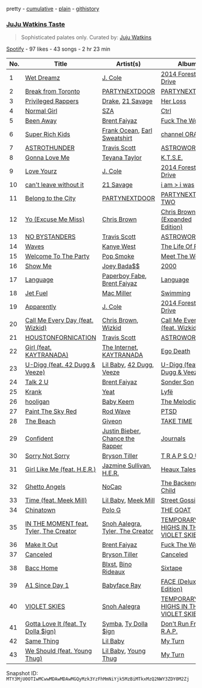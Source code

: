 pretty - [cumulative](/playlists/cumulative/37i9dQZF1DX2DiIDykg1Rd.md) - [plain](/playlists/plain/37i9dQZF1DX2DiIDykg1Rd) - [githistory](https://github.githistory.xyz/mackorone/spotify-playlist-archive/blob/main/playlists/plain/37i9dQZF1DX2DiIDykg1Rd)

### [JuJu Watkins Taste](https://open.spotify.com/playlist/37i9dQZF1DX2DiIDykg1Rd)

> Sophisticated palates only\. Curated by: <a href="https://www.instagram.com/jujubballin/">Juju Watkins</a>

[Spotify](https://open.spotify.com/user/spotify) - 97 likes - 43 songs - 2 hr 23 min

| No. | Title | Artist(s) | Album | Length |
|---|---|---|---|---|
| 1 | [Wet Dreamz](https://open.spotify.com/track/4tqcoej1zPvwePZCzuAjJd) | [J\. Cole](https://open.spotify.com/artist/6l3HvQ5sa6mXTsMTB19rO5) | [2014 Forest Hills Drive](https://open.spotify.com/album/0UMMIkurRUmkruZ3KGBLtG) | 3:59 |
| 2 | [Break from Toronto](https://open.spotify.com/track/5fEB6ZmVkg63GZg9qO86jh) | [PARTYNEXTDOOR](https://open.spotify.com/artist/2HPaUgqeutzr3jx5a9WyDV) | [PARTYNEXTDOOR](https://open.spotify.com/album/1q4B7r3dzzwkarZ1B9bk9e) | 1:39 |
| 3 | [Privileged Rappers](https://open.spotify.com/track/7l2nxyx7IkBX5orhkALg0V) | [Drake](https://open.spotify.com/artist/3TVXtAsR1Inumwj472S9r4), [21 Savage](https://open.spotify.com/artist/1URnnhqYAYcrqrcwql10ft) | [Her Loss](https://open.spotify.com/album/5MS3MvWHJ3lOZPLiMxzOU6) | 2:40 |
| 4 | [Normal Girl](https://open.spotify.com/track/5fQBa4wkmq28xpSLOQ202K) | [SZA](https://open.spotify.com/artist/7tYKF4w9nC0nq9CsPZTHyP) | [Ctrl](https://open.spotify.com/album/76290XdXVF9rPzGdNRWdCh) | 4:13 |
| 5 | [Been Away](https://open.spotify.com/track/5PvVkf1Yuq3XyMqqjPiKPd) | [Brent Faiyaz](https://open.spotify.com/artist/3tlXnStJ1fFhdScmQeLpuG) | [Fuck The World](https://open.spotify.com/album/3vi20DRHkqv4HyVg9Rt9wC) | 3:43 |
| 6 | [Super Rich Kids](https://open.spotify.com/track/0725YWm6Z0TpZ6wrNk64Eb) | [Frank Ocean](https://open.spotify.com/artist/2h93pZq0e7k5yf4dywlkpM), [Earl Sweatshirt](https://open.spotify.com/artist/3A5tHz1SfngyOZM2gItYKu) | [channel ORANGE](https://open.spotify.com/album/392p3shh2jkxUxY2VHvlH8) | 5:04 |
| 7 | [ASTROTHUNDER](https://open.spotify.com/track/4MXhiYIRDMGAuvZc5IFTwC) | [Travis Scott](https://open.spotify.com/artist/0Y5tJX1MQlPlqiwlOH1tJY) | [ASTROWORLD](https://open.spotify.com/album/41GuZcammIkupMPKH2OJ6I) | 2:22 |
| 8 | [Gonna Love Me](https://open.spotify.com/track/3nXrCAE44KlevAkQB2XWcN) | [Teyana Taylor](https://open.spotify.com/artist/4ULO7IGI3M2bo0Ap7B9h8a) | [K.T.S.E.](https://open.spotify.com/album/0mwf6u9KVhZDCNVyIi6JuU) | 2:46 |
| 9 | [Love Yourz](https://open.spotify.com/track/2e3Ea0o24lReQFR4FA7yXH) | [J\. Cole](https://open.spotify.com/artist/6l3HvQ5sa6mXTsMTB19rO5) | [2014 Forest Hills Drive](https://open.spotify.com/album/0UMMIkurRUmkruZ3KGBLtG) | 3:31 |
| 10 | [can't leave without it](https://open.spotify.com/track/0hPLZrnDgtKxrym1BHjDhd) | [21 Savage](https://open.spotify.com/artist/1URnnhqYAYcrqrcwql10ft) | [i am > i was](https://open.spotify.com/album/007DWn799UWvfY1wwZeENR) | 3:25 |
| 11 | [Belong to the City](https://open.spotify.com/track/5c3luoCub1Z1Gg74NdNtuq) | [PARTYNEXTDOOR](https://open.spotify.com/artist/2HPaUgqeutzr3jx5a9WyDV) | [PARTYNEXTDOOR TWO](https://open.spotify.com/album/1xwhNJCfTwuRia7Cpo7IbJ) | 1:38 |
| 12 | [Yo \(Excuse Me Miss\)](https://open.spotify.com/track/7DFnq8FYhHMCylykf6ZCxA) | [Chris Brown](https://open.spotify.com/artist/7bXgB6jMjp9ATFy66eO08Z) | [Chris Brown \(Expanded Edition\)](https://open.spotify.com/album/49gaz5rhWWgqCw61M9700v) | 3:49 |
| 13 | [NO BYSTANDERS](https://open.spotify.com/track/6OaVWaGfhXn70ZJfdVcabn) | [Travis Scott](https://open.spotify.com/artist/0Y5tJX1MQlPlqiwlOH1tJY) | [ASTROWORLD](https://open.spotify.com/album/41GuZcammIkupMPKH2OJ6I) | 3:38 |
| 14 | [Waves](https://open.spotify.com/track/3nAq2hCr1oWsIU54tS98pL) | [Kanye West](https://open.spotify.com/artist/5K4W6rqBFWDnAN6FQUkS6x) | [The Life Of Pablo](https://open.spotify.com/album/7gsWAHLeT0w7es6FofOXk1) | 3:01 |
| 15 | [Welcome To The Party](https://open.spotify.com/track/0fIffclhgJC5h8AdMMVvkp) | [Pop Smoke](https://open.spotify.com/artist/0eDvMgVFoNV3TpwtrVCoTj) | [Meet The Woo](https://open.spotify.com/album/6d1vGZsr6Uy3h9IigBpPAf) | 3:34 |
| 16 | [Show Me](https://open.spotify.com/track/2uuJs2nltcYFh9pkKP7bW4) | [Joey Bada$$](https://open.spotify.com/artist/2P5sC9cVZDToPxyomzF1UH) | [2000](https://open.spotify.com/album/261LWEVYViMXijB95mAty3) | 3:40 |
| 17 | [Language](https://open.spotify.com/track/4RnvS1tmh1ERhjXX6dxv95) | [Paperboy Fabe](https://open.spotify.com/artist/58uK0d4R5Rq4FDUNgNIFeI), [Brent Faiyaz](https://open.spotify.com/artist/3tlXnStJ1fFhdScmQeLpuG) | [Language](https://open.spotify.com/album/2MsWCeQjZlSfHFjDm5DYR1) | 2:30 |
| 18 | [Jet Fuel](https://open.spotify.com/track/2JmFRXaJrkAUD2cs6U20KG) | [Mac Miller](https://open.spotify.com/artist/4LLpKhyESsyAXpc4laK94U) | [Swimming](https://open.spotify.com/album/5wtE5aLX5r7jOosmPhJhhk) | 5:45 |
| 19 | [Apparently](https://open.spotify.com/track/5O59s7bCgTFsXDXlWecyQ1) | [J\. Cole](https://open.spotify.com/artist/6l3HvQ5sa6mXTsMTB19rO5) | [2014 Forest Hills Drive](https://open.spotify.com/album/0UMMIkurRUmkruZ3KGBLtG) | 4:52 |
| 20 | [Call Me Every Day \(feat\. Wizkid\)](https://open.spotify.com/track/7vVs4XCsQyGn1Au3drvo9Z) | [Chris Brown](https://open.spotify.com/artist/7bXgB6jMjp9ATFy66eO08Z), [Wizkid](https://open.spotify.com/artist/3tVQdUvClmAT7URs9V3rsp) | [Call Me Every Day \(feat\. Wizkid\)](https://open.spotify.com/album/6FKhBgElPu5RBHlarPE1aO) | 2:26 |
| 21 | [HOUSTONFORNICATION](https://open.spotify.com/track/58TaFP5j5i9swOf584yon2) | [Travis Scott](https://open.spotify.com/artist/0Y5tJX1MQlPlqiwlOH1tJY) | [ASTROWORLD](https://open.spotify.com/album/41GuZcammIkupMPKH2OJ6I) | 3:37 |
| 22 | [Girl \(feat\. KAYTRANADA\)](https://open.spotify.com/track/3PFaFVWq5wucLu6s4baj9D) | [The Internet](https://open.spotify.com/artist/7GN9PivdemQRKjDt4z5Zv8), [KAYTRANADA](https://open.spotify.com/artist/6qgnBH6iDM91ipVXv28OMu) | [Ego Death](https://open.spotify.com/album/69g3CtOVg98TPOwqmI2K7Q) | 6:55 |
| 23 | [U\-Digg \(feat\. 42 Dugg & Veeze\)](https://open.spotify.com/track/0b7UwotRCrS7qBoLDjfvSY) | [Lil Baby](https://open.spotify.com/artist/5f7VJjfbwm532GiveGC0ZK), [42 Dugg](https://open.spotify.com/artist/45gHcnDnMC15sgx3VL7ROG), [Veeze](https://open.spotify.com/artist/0B3kMiB21aPQlKumGDr4c7) | [U\-Digg \(feat\. 42 Dugg & Veeze\)](https://open.spotify.com/album/0gnnmRUd9qg7ihL70KEtVZ) | 3:55 |
| 24 | [Talk 2 U](https://open.spotify.com/track/1Xm9CQRcJbOgTCpKCpS9s5) | [Brent Faiyaz](https://open.spotify.com/artist/3tlXnStJ1fFhdScmQeLpuG) | [Sonder Son](https://open.spotify.com/album/5Bp1EX2ypdFnJ5IUyiRl8w) | 2:39 |
| 25 | [Krank](https://open.spotify.com/track/6vddKOUj2Fx4LEAYxmsT8p) | [Yeat](https://open.spotify.com/artist/3qiHUAX7zY4Qnjx8TNUzVx) | [Lyfë](https://open.spotify.com/album/6Xo2PDEoQKzCndIbks2kvu) | 2:55 |
| 26 | [hooligan](https://open.spotify.com/track/3diZz7nVRbyuvAXSW7hzI7) | [Baby Keem](https://open.spotify.com/artist/5SXuuuRpukkTvsLuUknva1) | [The Melodic Blue](https://open.spotify.com/album/7n23fjZTviIUnHyvZGQjni) | 2:36 |
| 27 | [Paint The Sky Red](https://open.spotify.com/track/46tIqzG16QgXRQnjxbi5is) | [Rod Wave](https://open.spotify.com/artist/45TgXXqMDdF8BkjA83OM7z) | [PTSD](https://open.spotify.com/album/7m3LlqH5j3aGBaJ6M6anIm) | 2:16 |
| 28 | [The Beach](https://open.spotify.com/track/2Hd7uGbl8PX0IxyX59VFOg) | [Giveon](https://open.spotify.com/artist/4fxd5Ee7UefO4CUXgwJ7IP) | [TAKE TIME](https://open.spotify.com/album/1zHR48K6XtWYm6bhrw4J6C) | 3:25 |
| 29 | [Confident](https://open.spotify.com/track/5Isz0twJeFdduOQEFQLezv) | [Justin Bieber](https://open.spotify.com/artist/1uNFoZAHBGtllmzznpCI3s), [Chance the Rapper](https://open.spotify.com/artist/1anyVhU62p31KFi8MEzkbf) | [Journals](https://open.spotify.com/album/7Cz0XcQzoxUi7L7sfgXLml) | 4:08 |
| 30 | [Sorry Not Sorry](https://open.spotify.com/track/16bHRxM89ue0TiCKARYbRp) | [Bryson Tiller](https://open.spotify.com/artist/2EMAnMvWE2eb56ToJVfCWs) | [T R A P S O U L](https://open.spotify.com/album/6eZdwrhB97A3EYx9QppGfl) | 3:20 |
| 31 | [Girl Like Me \(feat\. H.E.R.\)](https://open.spotify.com/track/2sXydP9vPEYUH4uAWotuGu) | [Jazmine Sullivan](https://open.spotify.com/artist/7gSjFKpVmDgC2MMsnN8CYq), [H.E.R.](https://open.spotify.com/artist/3Y7RZ31TRPVadSFVy1o8os) | [Heaux Tales](https://open.spotify.com/album/5g9YhHW8tE7Tcslgxsk5u9) | 3:44 |
| 32 | [Ghetto Angels](https://open.spotify.com/track/0T6DHuLI3NANOAFPgE8AXR) | [NoCap](https://open.spotify.com/artist/4PNHuWkk4ee6R8WEhFVPf5) | [The Backend Child](https://open.spotify.com/album/5Qg5XiK1Ovgen4JBztGbPr) | 3:55 |
| 33 | [Time \(feat\. Meek Mill\)](https://open.spotify.com/track/1Szfm2XAx3Kgl55dyl8sTU) | [Lil Baby](https://open.spotify.com/artist/5f7VJjfbwm532GiveGC0ZK), [Meek Mill](https://open.spotify.com/artist/20sxb77xiYeusSH8cVdatc) | [Street Gossip](https://open.spotify.com/album/4iF44RCCybJtkBkMoqrLW2) | 3:02 |
| 34 | [Chinatown](https://open.spotify.com/track/4XLCFFvRG1qQ8kT4uzwYZC) | [Polo G](https://open.spotify.com/artist/6AgTAQt8XS6jRWi4sX7w49) | [THE GOAT](https://open.spotify.com/album/39xhYyNNDatQtgKw2KdXMz) | 2:52 |
| 35 | [IN THE MOMENT feat\. Tyler, The Creator](https://open.spotify.com/track/1tXWUIFKPPHLAth1zCGfmj) | [Snoh Aalegra](https://open.spotify.com/artist/1A9o3Ljt67pFZ89YtPPL5X), [Tyler, The Creator](https://open.spotify.com/artist/4V8LLVI7PbaPR0K2TGSxFF) | [TEMPORARY HIGHS IN THE VIOLET SKIES](https://open.spotify.com/album/57ttk3xzHMWLr6CGrEa8F3) | 3:34 |
| 36 | [Make It Out](https://open.spotify.com/track/4bAPAjc4EmL7YNndqg7AMv) | [Brent Faiyaz](https://open.spotify.com/artist/3tlXnStJ1fFhdScmQeLpuG) | [Fuck The World](https://open.spotify.com/album/3vi20DRHkqv4HyVg9Rt9wC) | 0:30 |
| 37 | [Canceled](https://open.spotify.com/track/3TOfcOKNuu6ZPZXJie5msH) | [Bryson Tiller](https://open.spotify.com/artist/2EMAnMvWE2eb56ToJVfCWs) | [Canceled](https://open.spotify.com/album/4KaiF5ihKW95stXJ8XIR22) | 3:03 |
| 38 | [Bacc Home](https://open.spotify.com/track/79zXkvfi2y5VsqJMcD3TAP) | [Blxst](https://open.spotify.com/artist/4qXC0i02bSFstECuXP2ZpL), [Bino Rideaux](https://open.spotify.com/artist/3pcerTbRFAPvWWtAfySFWB) | [Sixtape](https://open.spotify.com/album/75BeQjQ3BwrcWPwf6RCS7P) | 3:02 |
| 39 | [A1 Since Day 1](https://open.spotify.com/track/3nVp8DQIQU9ow8W0kg6OmO) | [Babyface Ray](https://open.spotify.com/artist/3zZ88AwlTwfCJkowsFCvLA) | [FACE \(Deluxe Edition\)](https://open.spotify.com/album/4GZSso90oXNVv0OdzXGjth) | 3:05 |
| 40 | [VIOLET SKIES](https://open.spotify.com/track/50mNDRWNIKysdc8v07H8iu) | [Snoh Aalegra](https://open.spotify.com/artist/1A9o3Ljt67pFZ89YtPPL5X) | [TEMPORARY HIGHS IN THE VIOLET SKIES](https://open.spotify.com/album/57ttk3xzHMWLr6CGrEa8F3) | 3:04 |
| 41 | [Gotta Love It \(feat\. Ty Dolla $ign\)](https://open.spotify.com/track/2IcejIU06Q74pu5aQExfMK) | [Symba](https://open.spotify.com/artist/06S3fr7xEES7e3QPXhu3ay), [Ty Dolla $ign](https://open.spotify.com/artist/7c0XG5cIJTrrAgEC3ULPiq) | [Don't Run From R.A.P.](https://open.spotify.com/album/795r6PaeATNF4GMaVE8Bgd) | 3:44 |
| 42 | [Same Thing](https://open.spotify.com/track/2XEsbmynS9dLSzNSuZzfXF) | [Lil Baby](https://open.spotify.com/artist/5f7VJjfbwm532GiveGC0ZK) | [My Turn](https://open.spotify.com/album/1ynyQdPQiXdYJNQEDL1S3d) | 2:42 |
| 43 | [We Should \(feat\. Young Thug\)](https://open.spotify.com/track/5ixKkLQSriCQakDWbdW8qD) | [Lil Baby](https://open.spotify.com/artist/5f7VJjfbwm532GiveGC0ZK), [Young Thug](https://open.spotify.com/artist/50co4Is1HCEo8bhOyUWKpn) | [My Turn](https://open.spotify.com/album/1ynyQdPQiXdYJNQEDL1S3d) | 2:56 |

Snapshot ID: `MTY3MjU0OTIwMCwwMDAwMDAwMGQyMzk3YzFhMmNiYjk5MzBiMTkxMzQ2NWY3ZDY0M2Zj`
